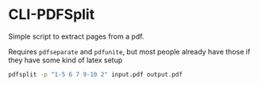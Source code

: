 # CLI-PDFSplit
Simple script to extract pages from a pdf.

Requires `pdfseparate` and `pdfunite`, but most people already have those if they have some kind of latex setup

```sh
pdfsplit -p "1-5 6 7 9-10 2" input.pdf output.pdf
```
